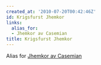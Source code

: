 ```yaml
---
created_at: '2010-07-20T00:42:46Z'
id: Krigsfurst Jhemkor
links:
  alias_for:
  - Jhemkor av Casemian
title: Krigsfurst Jhemkor
---
```


Alias for [Jhemkor av Casemian]

  [Jhemkor av Casemian]: Jhemkor_av_Casemian